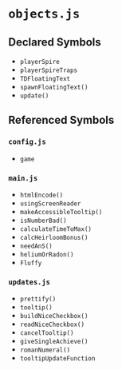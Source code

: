 # `objects.js`

## Declared Symbols

- `playerSpire`
- `playerSpireTraps`
- `TDFloatingText`
- `spawnFloatingText()`
- `update()`

## Referenced Symbols
### `config.js`
- `game`

### `main.js`
- `htmlEncode()`
- `usingScreenReader`
- `makeAccessibleTooltip()`
- `isNumberBad()`
- `calculateTimeToMax()`
- `calcHeirloomBonus()`
- `needAnS()`
- `heliumOrRadon()`
- `Fluffy`

### `updates.js`
- `prettify()`
- `tooltip()`
- `buildNiceCheckbox()`
- `readNiceCheckbox()`
- `cancelTooltip()`
- `giveSingleAchieve()`
- `romanNumeral()`
- `tooltipUpdateFunction`
